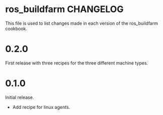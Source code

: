 # ros_buildfarm CHANGELOG

This file is used to list changes made in each version of the ros_buildfarm cookbook.

# 0.2.0

First release with three recipes for the three different machine types.

# 0.1.0

Initial release.
- Add recipe for linux agents.

